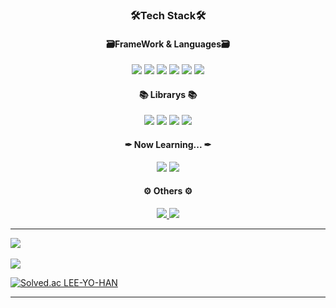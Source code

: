 <!-- <img src="https://capsule-render.vercel.app/api?type=waving&color=timeAuto&height=200&section=header&text=YoHan-Github&fontSize=90" />
 -->
<h3 align="center">🛠Tech Stack🛠</h3>

<h4 align="center">🗃FrameWork & Languages🗃</h4>
<div align="center">
  <img src="https://img.shields.io/badge/HTML5-E34F26?style=flat&logo=HTML5&logoColor=white" />
  <img src="https://img.shields.io/badge/CSS3-1572B6?style=flat&logo=CSS3&logoColor=white" />
  <img src="https://img.shields.io/badge/JavaScript-F7DF1E?style=flat&logo=JavaScript&logoColor=white" />
  <img src="https://img.shields.io/badge/TypeScript-3178C6?style=flat&logo=TypeScript&logoColor=white" />
  <img src="https://img.shields.io/badge/React-61DAFB?style=flat&logo=React&logoColor=white" />
  <img src="https://img.shields.io/badge/Next.js-000000?style=flat&logo=Next.js&logoColor=white" />
</div>

<h4 align="center">📚 Librarys 📚</h4>
<div align="center">
  <img src="https://img.shields.io/badge/React Query-FF4154?style=flat&logo=React Query&logoColor=white" />
  <img src="https://img.shields.io/badge/Redux-764ABC?style=flat&logo=Redux&logoColor=white" />
  <img src="https://img.shields.io/badge/styled-components-DB7093?style=flat&logo=styled-components&logoColor=white" />
  <img src="https://img.shields.io/badge/Jest-C21325?style=flat&logo=Jest&logoColor=white" />
</div>

<h4 align="center">✒ Now Learning... ✒</h4>
<div align="center">  
  <img src="https://img.shields.io/badge/NestJS-E0234E?style=flat&logo=NestJS&logoColor=white" />
 <img src="https://img.shields.io/badge/PostgreSQL-4169E1?style=flat&logo=PostgreSQL&logoColor=white" />
</div>

<h4 align="center">⚙ Others ⚙</h4>
<div align="center">
  <a href="https://github.com/LEE-YO-HAN" target="_black">
    <img src="https://hits.seeyoufarm.com/api/count/incr/badge.svg?url=https%3A%2F%2Fgithub.com%2FLEE-YO-HAN&count_bg=%23F45656&title_bg=%23000000&icon=github.svg&icon_color=%23FFFFFF&title=GitHub&edge_flat=false" />
  </a>
  <a href="https://hanbbistory.tistory.com/" target="_black">
    <img src="https://img.shields.io/badge/Tistory-000000?style=flat&logo=Tistory&logoColor=white" />
  </a>
<!--  <img src="https://img.shields.io/badge/yhl0078@gmail.com-EA4335?style=flat&logo=Gmail&logoColor=white" /> -->
</div>

<hr>

<img src="https://github-readme-stats.vercel.app/api/top-langs/?username=LEE-YO-HAN&layout=compact"><br><br>
<img src="https://github-readme-stats.vercel.app/api?username=LEE-YO-HAN&theme=github_dark&show_icons=true">

[![Solved.ac
LEE-YO-HAN](http://mazassumnida.wtf/api/generate_badge?boj=yhl078)](https://solved.ac/yhl078)

<hr />

<!-- ![footer](https://capsule-render.vercel.app/api?type=waving&color=timeAuto&section=footer) -->
